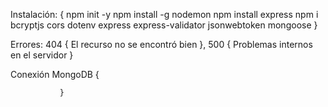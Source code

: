 Instalación:
            {
                npm init -y 
                npm install -g nodemon
                npm install express
                npm i bcryptjs cors dotenv express express-validator jsonwebtoken mongoose
            } 

Errores: 404 {
            El recurso no se encontró bien
            },
         500 {
            Problemas internos en el servidor
         }

Conexión MongoDB {

                  

               }